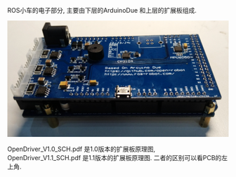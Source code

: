 ROS小车的电子部分, 主要由下层的ArduinoDue 和上层的扩展板组成.

![](/assets/ArduinoDue和驱动.png)

OpenDriver\_V1.0\_SCH.pdf 是1.0版本的扩展板原理图, OpenDriver\_V1.1\_SCH.pdf 是1.1版本的扩展板原理图. 二者的区别可以看PCB的左上角.

